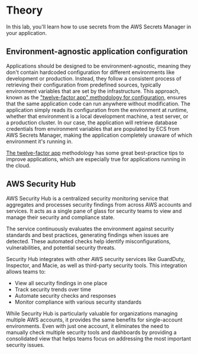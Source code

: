 # Theory

In this lab, you'll learn how to use secrets from the AWS Secrets Manager in your application.

## Environment-agnostic application configuration

Applications should be designed to be environment-agnostic, meaning they don't contain hardcoded configuration for different environments like development or production. Instead, they follow a consistent process of retrieving their configuration from predefined sources, typically environment variables that are set by the infrastructure.
This approach, known as the ["twelve-factor app" methodology for configuration](https://12factor.net/config), ensures that the same application code can run anywhere without modification. The application simply reads its configuration from the environment at runtime, whether that environment is a local development machine, a test server, or a production cluster. In our case, the application will retrieve database credentials from environment variables that are populated by ECS from AWS Secrets Manager, making the application completely unaware of which environment it's running in.

[The twelve-factor app](https://12factor.net) methodology has some great best-practice tips to improve applications, which are especially true for applications running in the cloud.


## AWS Security Hub

AWS Security Hub is a centralized security monitoring service that aggregates and processes security findings from across AWS accounts and services. It acts as a single pane of glass for security teams to view and manage their security and compliance state.

The service continuously evaluates the environment against security standards and best practices, generating findings when issues are detected. These automated checks help identify misconfigurations, vulnerabilities, and potential security threats.

Security Hub integrates with other AWS security services like GuardDuty, Inspector, and Macie, as well as third-party security tools. This integration allows teams to:
- View all security findings in one place
- Track security trends over time
- Automate security checks and responses
- Monitor compliance with various security standards

While Security Hub is particularly valuable for organizations managing multiple AWS accounts, it provides the same benefits for single-account environments. Even with just one account, it eliminates the need to manually check multiple security tools and dashboards by providing a consolidated view that helps teams focus on addressing the most important security issues.
